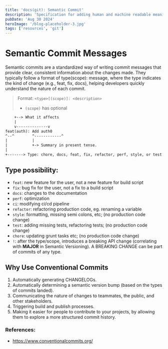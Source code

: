 ```yaml
---
title: 'docs(git): Semantic Commit'
description: 'Specification for adding human and machine readable meaning to commit messages'
pubDate: 'Aug 30 2024'
heroImage: '/blog-placeholder-3.jpg'
tags: ['resources', 'git']
---
```

# Semantic Commit Messages

Semantic commits are a standardized way of writing commit messages that provide clear, consistent information about the changes made. They typically follow a format of type(scope): message, where the type indicates the kind of change (e.g., feat, fix, docs), helping developers quickly understand the nature of each commit.

> Format: `<type>[(scope)]: <description>`
> - `(scope)` has optional


```txt title="Example" {4}
    +--> What it affects
    |
    v--------------v
feat(auth): Add auth0
^--^        ^------------^
|           |
|           +-> Summary in present tense.
|
+-------> Type: chore, docs, feat, fix, refactor, perf, style, or test.
```

## Type possibility:

- `feat`: new feature for the user, not a new feature for build script
- `fix`: bug fix for the user, not a fix to a build script
- `docs`: changes to the documentation
- `perf`: optimization
- `ci`: modifying ci/cd pipeline
- `refactor`: refactoring production code, eg. renaming a variable
- `style`: formatting, missing semi colons, etc; (no production code change)
- `test`: adding missing tests, refactoring tests; (no production code change)
- `chore`: updating grunt tasks etc; (no production code change)
- `!`: after the type/scope, introduces a breaking API change (correlating with **MAJOR** in Semantic Versioning). A BREAKING CHANGE can be part of commits of any type.


## Why Use Conventional Commits
1. Automatically generating CHANGELOGs.
2. Automatically determining a semantic version bump (based on the types of commits landed).
3. Communicating the nature of changes to teammates, the public, and other stakeholders.
4. Triggering build and publish processes. 
5. Making it easier for people to contribute to your projects, by allowing them to explore a more structured commit history.

### References:
- https://www.conventionalcommits.org/
